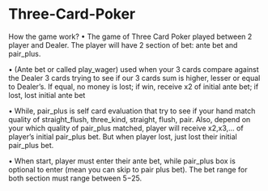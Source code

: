 # Three-Card-Poker

How the game work?
• The game of Three Card Poker played between 2 player and Dealer. The player will have 2
section of bet: ante bet and pair_plus.

• (Ante bet or called play_wager) used when your 3 cards compare against the Dealer 3 cards
trying to see if our 3 cards sum is higher, lesser or equal to Dealer’s. If equal, no money is
lost; if win, receive x2 of initial ante bet; if lost, lost initial ante bet

• While, pair_plus is self card evaluation that try to see if your hand match quality of
straight_flush, three_kind, straight, flush, pair. Also, depend on your which quality of
pair_plus matched, player will receive x2,x3,… of player’s initial pair_plus bet. But when
player lost, just lost their initial pair_plus bet.

• When start, player must enter their ante bet, while pair_plus box is optional to enter (mean
you can skip to pair plus bet). The bet range for both section must range between 5$-25$.
